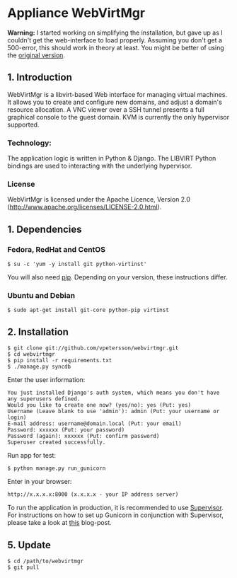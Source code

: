 # Appliance WebVirtMgr

**Warning:** I started working on simplifying the installation, but gave up as I couldn't get the web-interface to load properly. Assuming you don't get a 500-error, this should work in theory at least. You might be better of using the [original version](https://github.com/retspen/webvirtmgr).

## 1. Introduction

WebVirtMgr is a libvirt-based Web interface for managing virtual machines. It allows you to create and configure new domains, and adjust a domain's resource allocation. A VNC viewer over a SSH tunnel presents a full graphical console to the guest domain. KVM is currently the only hypervisor supported.

### Technology:

The application logic is written in Python & Django. The LIBVIRT Python bindings are used to interacting with the underlying hypervisor.

### License

WebVirtMgr is licensed under the Apache Licence, Version 2.0 (http://www.apache.org/licenses/LICENSE-2.0.html).

## 1. Dependencies

### Fedora, RedHat and CentOS

    $ su -c 'yum -y install git python-virtinst'

You will also need [pip](http://pypi.python.org/pypi/pip). Depending on your version, these instructions differ.

### Ubuntu and Debian

    $ sudo apt-get install git-core python-pip virtinst

## 2. Installation

    $ git clone git://github.com/vpetersson/webvirtmgr.git
    $ cd webvirtmgr
    $ pip install -r requirements.txt
    $ ./manage.py syncdb

Enter the user information:

    You just installed Django's auth system, which means you don't have any superusers defined.
    Would you like to create one now? (yes/no): yes (Put: yes)
    Username (Leave blank to use 'admin'): admin (Put: your username or login)
    E-mail address: username@domain.local (Put: your email)
    Password: xxxxxx (Put: your password)
    Password (again): xxxxxx (Put: confirm password)
    Superuser created successfully.

Run app for test:

    $ python manage.py run_gunicorn

Enter in your browser:

    http://x.x.x.x:8000 (x.x.x.x - your IP address server)

To run the application in production, it is recommended to use [Supervisor](http://supervisord.org/). For instructions on how to set up Gunicorn in conjunction with Supervisor, please take a look at [this](http://www.robgolding.com/blog/2011/11/12/django-in-production-part-1---the-stack/) blog-post.

## 5. Update

    $ cd /path/to/webvirtmgr
    $ git pull

